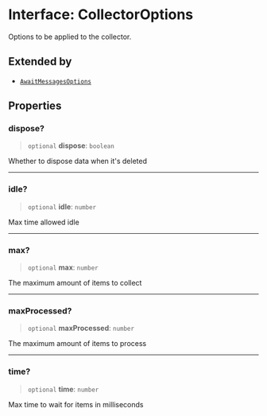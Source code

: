 # Interface: CollectorOptions

Options to be applied to the collector.

## Extended by

- [`AwaitMessagesOptions`](/reference/structures/Collector/interfaces/AwaitMessagesOptions.md)

## Properties

### dispose?

> `optional` **dispose**: `boolean`

Whether to dispose data when it's deleted

***

### idle?

> `optional` **idle**: `number`

Max time allowed idle

***

### max?

> `optional` **max**: `number`

The maximum amount of items to collect

***

### maxProcessed?

> `optional` **maxProcessed**: `number`

The maximum amount of items to process

***

### time?

> `optional` **time**: `number`

Max time to wait for items in milliseconds
